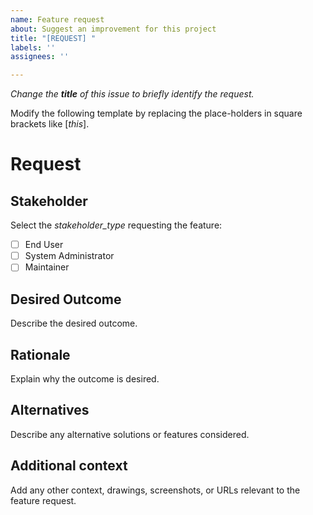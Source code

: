 ```yaml
---
name: Feature request
about: Suggest an improvement for this project
title: "[REQUEST] "
labels: ''
assignees: ''

---
```


*Change the **title** of this issue to briefly identify the request.*

Modify the following template by replacing the place-holders in square brackets like [*this*].

# Request

## Stakeholder
Select the *stakeholder_type* requesting the feature:
- [ ] End User
- [ ] System Administrator
- [ ] Maintainer

## Desired Outcome
Describe the desired outcome.

## Rationale
Explain why the outcome is desired.

## Alternatives
Describe any alternative solutions or features considered.

## Additional context
Add any other context, drawings, screenshots, or URLs relevant to the feature request.
